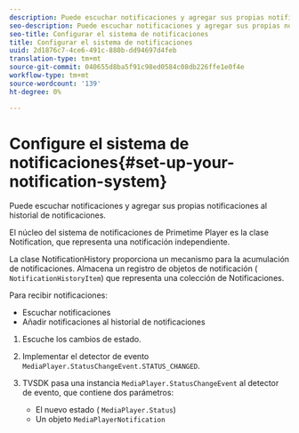 ```yaml
---
description: Puede escuchar notificaciones y agregar sus propias notificaciones al historial de notificaciones.
seo-description: Puede escuchar notificaciones y agregar sus propias notificaciones al historial de notificaciones.
seo-title: Configurar el sistema de notificaciones
title: Configurar el sistema de notificaciones
uuid: 2d1876c7-4ce6-491c-880b-dd94697d4feb
translation-type: tm+mt
source-git-commit: 040655d8ba5f91c98ed0584c08db226ffe1e0f4e
workflow-type: tm+mt
source-wordcount: '139'
ht-degree: 0%

---
```



# Configure el sistema de notificaciones{#set-up-your-notification-system}

Puede escuchar notificaciones y agregar sus propias notificaciones al historial de notificaciones.

El núcleo del sistema de notificaciones de Primetime Player es la clase Notification, que representa una notificación independiente.

La clase NotificationHistory proporciona un mecanismo para la acumulación de notificaciones. Almacena un registro de objetos de notificación ( `NotificationHistoryItem`) que representa una colección de Notificaciones.

Para recibir notificaciones:

* Escuchar notificaciones
* Añadir notificaciones al historial de notificaciones

1. Escuche los cambios de estado.
1. Implementar el detector de evento `MediaPlayer.StatusChangeEvent.STATUS_CHANGED`.
1. TVSDK pasa una instancia `MediaPlayer.StatusChangeEvent` al detector de evento, que contiene dos parámetros:

   * El nuevo estado ( `MediaPlayer.Status`)
   * Un objeto `MediaPlayerNotification`

